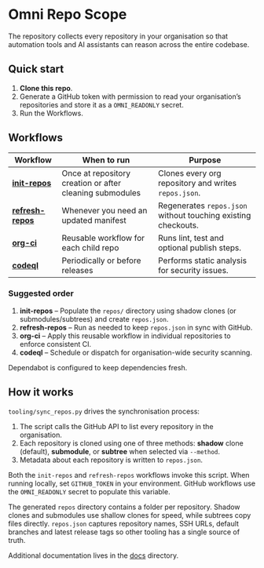 # Omni Repo Scope

The repository collects every repository in your organisation so that automation tools and AI assistants can reason across the entire codebase.

## Quick start

1. **Clone this repo**.
2. Generate a GitHub token with permission to read your organisation’s repositories and store it as a `OMNI_READONLY` secret.
3. Run the Workflows.

## Workflows

| Workflow | When to run | Purpose |
|----------|-------------|---------|
| [**init-repos**](.github/workflows/init-repos.yml) | Once at repository creation or after cleaning submodules | Clones every org repository and writes `repos.json`. |
| [**refresh-repos**](.github/workflows/refresh-repos.yml) | Whenever you need an updated manifest | Regenerates `repos.json` without touching existing checkouts. |
| [**org-ci**](.github/workflows/org-ci.yml) | Reusable workflow for each child repo | Runs lint, test and optional publish steps. |
| [**codeql**](.github/workflows/codeql.yml) | Periodically or before releases | Performs static analysis for security issues. |

### Suggested order

1. **init-repos** – Populate the `repos/` directory using shadow clones (or submodules/subtrees) and create `repos.json`.
2. **refresh-repos** – Run as needed to keep `repos.json` in sync with GitHub.
3. **org-ci** – Apply this reusable workflow in individual repositories to enforce consistent CI.
4. **codeql** – Schedule or dispatch for organisation-wide security scanning.

Dependabot is configured to keep dependencies fresh.

## How it works

`tooling/sync_repos.py` drives the synchronisation process:

1. The script calls the GitHub API to list every repository in the organisation.
2. Each repository is cloned using one of three methods: **shadow** clone (default), **submodule**, or **subtree** when selected via `--method`.
3. Metadata about each repository is written to `repos.json`.

Both the `init-repos` and `refresh-repos` workflows invoke this script. When running locally, set `GITHUB_TOKEN` in your environment. GitHub workflows use the `OMNI_READONLY` secret to populate this variable.

The generated `repos` directory contains a folder per repository. Shadow clones and submodules use shallow clones for speed, while subtrees copy files directly. `repos.json` captures repository names, SSH URLs, default branches and latest release tags so other tooling has a single source of truth.

Additional documentation lives in the [docs](docs/) directory.
